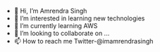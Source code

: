 - 👋 Hi, I’m Amrendra Singh
- 👀 I’m interested in learning new technologies
- 🌱 I’m currently learning AWS
- 💞️ I’m looking to collaborate on ...
- 📫 How to reach me Twitter-@imamrendrasingh 

<!---
amrendra01/amrendra01 is a ✨ special ✨ repository because its `README.md` (this file) appears on your GitHub profile.
You can click the Preview link to take a look at your changes.
--->

